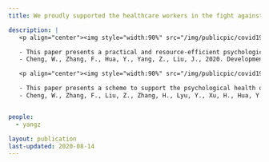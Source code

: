 ```yaml
---
title: We proudly supported the healthcare workers in the fight against the COVID-19 epidemic in Wuhan, China

description: |
   <p align="center"><img style="width:90%" src="/img/publicpic/covid19.png"></p>

   - This paper presents a practical and resource-efficient psychological intervention model for inpatients in a big disaster, such as the COVID-19 epidemic. This study demonstrates a real-world application of the integrated online and onsite-psychological intervention.
   - Cheng, W., Zhang, F., Hua, Y., Yang, Z., Liu, J., 2020. Development of a psychological first-aid model in inpatients with COVID-19 in Wuhan, China. Gen. Psychiatry. [full text](https://doi.org/10.1136/gpsych-2020-100292)

   <p align="center"><img style="width:90%" src="/img/publicpic/covid19_2.png"></p>

   - This paper presents a scheme to support the psychological health of frontline healthcare workers in the COVID-19 epidemic. This scheme integrates onsite and online mental health resources and features team-based psycho-social support and evidence-based intervention. This paper also reports quantitative results to support the effectiveness and efficiency of the scheme.
   - Cheng, W., Zhang, F., Liu, Z., Zhang, H., Lyu, Y., Xu, H., Hua, Y., Gu, J., Yang, Z., Liu, J., 2020. A psychological health support scheme for medical teams in COVID-19 outbreak and its effectiveness. Gen. Psychiatry 33, e100288. [full text](https://doi.org/10.1136/gpsych-2020-100288)


people:
  - yangz

layout: publication
last-updated: 2020-08-14
---
```

